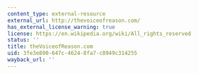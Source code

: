 ```yaml
---
content_type: external-resource
external_url: http://thevoiceofreason.com/
has_external_license_warning: true
license: https://en.wikipedia.org/wiki/All_rights_reserved
status: ''
title: theVoiceofReason.com
uid: 3fe3e890-647c-4624-8fa7-c8949c314255
wayback_url: ''
---
```

